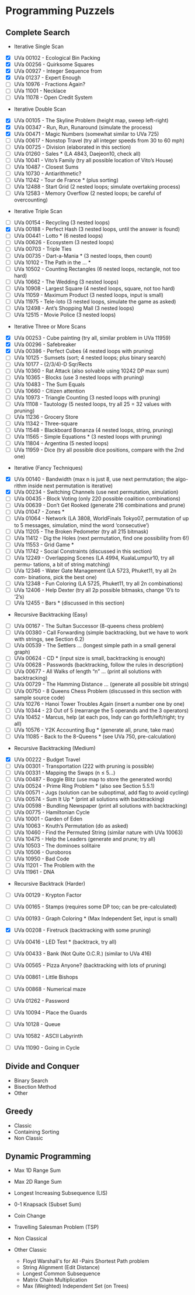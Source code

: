 # Programming Puzzels


## Complete Search
* Iterative Single Scan
- [x] UVa 00102 - Ecological Bin Packing
- [x] UVa 00256 - Quirksome Squares
- [x] UVa 00927 - Integer Sequence from
- [x] UVa 01237 - Expert Enough
- [ ] UVa 10976 - Fractions Again?
- [ ] UVa 11001 - Necklace
- [ ] UVa 11078 - Open Credit System
          
* Iterative Double Scan
- [x] UVa 00105 - The Skyline Problem (height map, sweep left-right)
- [x] UVa 00347 - Run, Run, Runaround (simulate the process)
- [x] UVa 00471 - Magic Numbers (somewhat similar to UVa 725)
- [ ] UVa 00617 - Nonstop Travel (try all integer speeds from 30 to 60 mph) 
- [ ] UVa 00725 - Division (elaborated in this section)
- [ ] UVa 01260 - Sales * (LA 4843, Daejeon10, check all)
- [ ] UVa 10041 - Vito’s Family (try all possible location of Vito’s House) 
- [ ] UVa 10487 - Closest Sums
- [ ] UVa 10730 - Antiarithmetic?
- [ ] UVa 11242 - Tour de France * (plus sorting)
- [ ] UVa 12488 - Start Grid (2 nested loops; simulate overtaking process)
- [ ] UVa 12583 - Memory Overflow (2 nested loops; be careful of overcounting)

* Iterative Triple Scan
- [ ] UVa 00154 - Recycling (3 nested loops)
- [x] UVa 00188 - Perfect Hash (3 nested loops, until the answer is found)
- [ ] UVa 00441 - Lotto * (6 nested loops)
- [ ] UVa 00626 - Ecosystem (3 nested loops)
- [ ] UVa 00703 - Triple Ties
- [ ] UVa 00735 - Dart-a-Mania * (3 nested loops, then count)
- [ ] UVa 10102 - The Path in the ... *
- [ ] UVa 10502 - Counting Rectangles (6 nested loops, rectangle, not too hard)
- [ ] UVa 10662 - The Wedding (3 nested loops)
- [ ] UVa 10908 - Largest Square (4 nested loops, square, not too hard)
- [ ] UVa 11059 - Maximum Product (3 nested loops, input is small)
- [ ] UVa 11975 - Tele-loto (3 nested loops, simulate the game as asked)
- [ ] UVa 12498 - Ant’s Shopping Mall (3 nested loops)
- [ ] UVa 12515 - Movie Police (3 nested loops)

* Iterative Three or More Scans
- [x] UVa 00253 - Cube painting (try all, similar problem in UVa 11959)
- [x] UVa 00296 - Safebreaker
- [x] UVa 00386 - Perfect Cubes (4 nested loops with pruning)
- [ ] UVa 10125 - Sumsets (sort; 4 nested loops; plus binary search)
- [ ] UVa 10177 - (2/3/4)-D Sqr/Rects
- [ ] UVa 10360 - Rat Attack (also solvable using 10242 DP max sum)
- [ ] UVa 10365 - Blocks (use 3 nested loops with pruning)
- [ ] UVa 10483 - The Sum Equals
- [ ] UVa 10660 - Citizen attention
- [ ] UVa 10973 - Triangle Counting (3 nested loops with pruning)
- [ ] UVa 11108 - Tautology (5 nested loops, try all 25 = 32 values with pruning)
- [ ] UVa 11236 - Grocery Store
- [ ] UVa 11342 - Three-square
- [ ] UVa 11548 - Blackboard Bonanza (4 nested loops, string, pruning)
- [ ] UVa 11565 - Simple Equations * (3 nested loops with pruning)
- [ ] UVa 11804 - Argentina (5 nested loops)
- [ ] UVa 11959 - Dice (try all possible dice positions, compare with the 2nd one)

* Iterative (Fancy Techniques)
- [x] UVa 00140 - Bandwidth (max n is just 8, use next permutation; the algo- rithm inside next permutation is iterative)
- [x] UVa 00234 - Switching Channels (use next permutation, simulation)
- [ ] UVa 00435 - Block Voting (only 220 possible coalition combinations)
- [ ] UVa 00639 - Don’t Get Rooked (generate 216 combinations and prune)
- [ ] UVa 01047 - Zones *
- [ ] UVa 01064 - Network (LA 3808, WorldFinals Tokyo07, permutation of up to 5 messages, simulation, mind the word ‘consecutive’)
- [ ] UVa 11205 - The Broken Pedometer (try all 215 bitmask)
- [ ] UVa 11412 - Dig the Holes (next permutation, find one possibility from 6!)
- [ ] UVa 11553 - Grid Game *
- [ ] UVa 11742 - Social Constraints (discussed in this section)
- [ ] UVa 12249 - Overlapping Scenes (LA 4994, KualaLumpur10, try all permu- tations, a bit of string matching)
- [ ] UVa 12346 - Water Gate Management (LA 5723, Phuket11, try all 2n com- binations, pick the best one)
- [ ] UVa 12348 - Fun Coloring (LA 5725, Phuket11, try all 2n combinations)
- [ ] UVa 12406 - Help Dexter (try all 2p possible bitmasks, change ‘0’s to ‘2’s)
- [ ] UVa 12455 - Bars * (discussed in this section)

* Recursive Backtracking (Easy)
- [ ] UVa 00167 - The Sultan Successor (8-queens chess problem)
- [ ] UVa 00380 - Call Forwarding (simple backtracking, but we have to work with strings, see Section 6.2)
- [ ] UVa 00539 - The Settlers ... (longest simple path in a small general graph)
- [ ] UVa 00624 - CD * (input size is small, backtracking is enough)
- [ ] UVa 00628 - Passwords (backtracking, follow the rules in description)
- [ ] UVa 00677 - All Walks of length “n” ... (print all solutions with backtracking)
- [ ] UVa 00729 - The Hamming Distance ... (generate all possible bit strings)
- [ ] UVa 00750 - 8 Queens Chess Problem (discussed in this section with sample source code)
- [ ] UVa 10276 - Hanoi Tower Troubles Again (insert a number one by one)
- [ ] UVa 10344 - 23 Out of 5 (rearrange the 5 operands and the 3 operators)
- [ ] UVa 10452 - Marcus, help (at each pos, Indy can go forth/left/right; try all)
- [ ] UVa 10576 - Y2K Accounting Bug * (generate all, prune, take max)
- [ ] UVa 11085 - Back to the 8-Queens * (see UVa 750, pre-calculation)

* Recursive Backtracking (Medium)
- [x] UVa 00222 - Budget Travel
- [ ] UVa 00301 - Transportation (222 with pruning is possible)
- [ ] UVa 00331 - Mapping the Swaps (n ≤ 5...)
- [ ] UVa 00487 - Boggle Blitz (use map to store the generated words)
- [ ] UVa 00524 - Prime Ring Problem * (also see Section 5.5.1)
- [ ] UVa 00571 - Jugs (solution can be suboptimal, add flag to avoid cycling) 
- [ ] UVa 00574 - Sum It Up * (print all solutions with backtracking)
- [ ] UVa 00598 - Bundling Newspaper (print all solutions with backtracking)
- [ ] UVa 00775 - Hamiltonian Cycle
- [ ] UVa 10001 - Garden of Eden 
- [ ] UVa 10063 - Knuth’s Permutation (do as asked)
- [ ] UVa 10460 - Find the Permuted String (similar nature with UVa 10063)
- [ ] UVa 10475 - Help the Leaders (generate and prune; try all)
- [ ] UVa 10503 - The dominoes solitaire
- [ ] UVa 10506 - Ouroboros
- [ ] UVa 10950 - Bad Code
- [ ] UVa 11201 - The Problem with the 
- [ ] UVa 11961 - DNA 

* Recursive Backtrack (Harder)
- [ ] UVa 00129 - Krypton Factor 
- [ ] UVa 00165 - Stamps (requires some DP too; can be pre-calculated)
- [ ] UVa 00193 - Graph Coloring * (Max Independent Set, input is small)
- [x] UVa 00208 - Firetruck (backtracking with some pruning)
- [ ] UVa 00416 - LED Test * (backtrack, try all)
- [ ] UVa 00433 - Bank (Not Quite O.C.R.) (similar to UVa 416)
- [ ] UVa 00565 - Pizza Anyone? (backtracking with lots of pruning)
- [ ] UVa 00861 - Little Bishops
- [ ] UVa 00868 - Numerical maze
- [ ] UVa 01262 - Password 
- [ ] UVa 10094 - Place the Guards
- [ ] UVa 10128 - Queue
- [ ] UVa 10582 - ASCII Labyrinth
- [ ] UVa 11090 - Going in Cycle


## Divide and Conquer
* Binary Search 
* Bisection Method 
* Other


## Greedy
* Classic
* Containing Sorting
* Non Classic



## Dynamic Programming
* Max 1D Range Sum

* Max 2D Range Sum
* Longest Increasing Subsequence (LIS)
* 0-1 Knapsack (Subset Sum)
* Coin Change
* Travelling Salesman Problem (TSP)
* Non Classical 
* Other Classic 
  * Floyd Warshall's for All -Pairs Shortest Path problem
  * String Alignment (Edit Distance)
  * Longest Common Subsequence
  * Matrix Chain Multiplication
  * Max (Weighted) Independent Set (on Trees)
